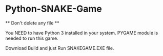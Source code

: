 # Python-SNAKE-Game

** Don't delete any file **

You NEED to have Python 3 installed in your system.
PYGAME module is needed to run this game.

Download Build and just Run SNAKEGAME.EXE file.
 
